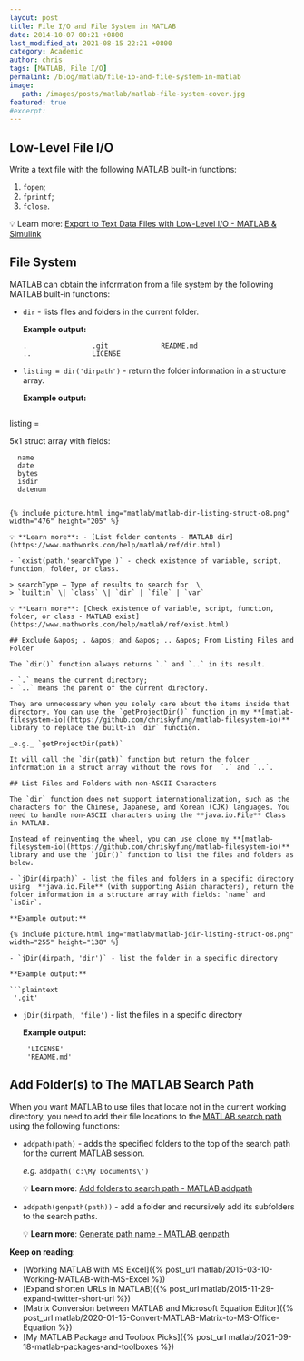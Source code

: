 ```yaml
---
layout: post
title: File I/O and File System in MATLAB
date: 2014-10-07 00:21 +0800
last_modified_at: 2021-08-15 22:21 +0800
category: Academic
author: chris
tags: [MATLAB, File I/O]
permalink: /blog/matlab/file-io-and-file-system-in-matlab
image: 
   path: /images/posts/matlab/matlab-file-system-cover.jpg
featured: true
#excerpt: 
---
```


## Low-Level File I/O

Write a text file with the following MATLAB built-in functions:

1. `fopen`;
2. `fprintf`;
3. `fclose`.

💡 Learn more: [Export to Text Data Files with Low-Level I/O - MATLAB & Simulink](https://www.mathworks.com/help/matlab/import_export/writing-to-text-data-files-with-low-level-io.html)

## File System

MATLAB can obtain the information from a file system by the following MATLAB built-in functions:

- `dir` - lists files and folders in the current folder.

   **Example output:**

   ```plaintext
   .                .git             README.md
   ..               LICENSE
   ```

- `listing = dir('dirpath')` - return the folder information in a structure array.

   **Example output:**

   ```matlab
listing = 
   
   5x1 struct array with fields:
      
      name
      date
      bytes
      isdir
      datenum
   ```

   {% include picture.html img="matlab/matlab-dir-listing-struct-o8.png" width="476" height="205" %}

   💡 **Learn more**: - [List folder contents - MATLAB dir](https://www.mathworks.com/help/matlab/ref/dir.html)

- `exist(path,'searchType')` - check existence of variable, script, function, folder, or class.

   > searchType — Type of results to search for  \
   > `builtin` \| `class` \| `dir` | `file` | `var`

   💡 **Learn more**: [Check existence of variable, script, function, folder, or class - MATLAB exist](https://www.mathworks.com/help/matlab/ref/exist.html)

## Exclude &apos; . &apos; and &apos; .. &apos; From Listing Files and Folder

The `dir()` function always returns `.` and `..` in its result.

- `.` means the current directory;
- `..` means the parent of the current directory.

They are unnecessary when you solely care about the items inside that directory. You can use the `getProjectDir()` function in my **[matlab-filesystem-io](https://github.com/chriskyfung/matlab-filesystem-io)** library to replace the built-in `dir` function.

_e.g._ `getProjectDir(path)`

 It will call the `dir(path)` function but return the folder information in a struct array without the rows for  `.` and `..`.

## List Files and Folders with non-ASCII Characters

The `dir` function does not support internationalization, such as the characters for the Chinese, Japanese, and Korean (CJK) languages. You need to handle non-ASCII characters using the **java.io.File** Class in MATLAB.

Instead of reinventing the wheel, you can use clone my **[matlab-filesystem-io](https://github.com/chriskyfung/matlab-filesystem-io)** library and use the `jDir()` function to list the files and folders as below.

- `jDir(dirpath)` - list the files and folders in a specific directory using  **java.io.File** (with supporting Asian characters), return the folder information in a structure array with fields: `name` and `isDir`.

   **Example output:**

   {% include picture.html img="matlab/matlab-jdir-listing-struct-o8.png" width="255" height="138" %}

- `jDir(dirpath, 'dir')` - list the folder in a specific directory

   **Example output:**

   ```plaintext
    '.git'
   ```

- `jDir(dirpath, 'file')` - list the files in a specific directory

   **Example output:**

   ```plaintext
    'LICENSE'
    'README.md'
   ```

## Add Folder(s) to The MATLAB Search Path

When you want MATLAB to use files that locate not in the current working directory, you need to add their file locations to the [MATLAB search path](https://www.mathworks.com/help/matlab/matlab_env/what-is-the-matlab-search-path.html) using the following functions:

- `addpath(path)` - adds the specified folders to the top of the search path for the current MATLAB session.

   _e.g._ `addpath('c:\My Documents\')`

   💡 **Learn more**: [Add folders to search path - MATLAB addpath](https://www.mathworks.com/help/matlab/ref/addpath.html)

- `addpath(genpath(path))` - add a folder and recursively add its subfolders to the search paths.

   💡 **Learn more**: [Generate path name - MATLAB genpath](https://www.mathworks.com/help/matlab/ref/genpath.html)

**Keep on reading**:

- [Working MATLAB with MS Excel]({% post_url matlab/2015-03-10-Working-MATLAB-with-MS-Excel %})
- [Expand shorten URLs in MATLAB]({% post_url matlab/2015-11-29-expand-twitter-short-url %})
- [Matrix Conversion between MATLAB and Microsoft Equation Editor]({% post_url matlab/2020-01-15-Convert-MATLAB-Matrix-to-MS-Office-Equation %})
- [My MATLAB Package and Toolbox Picks]({% post_url matlab/2021-09-18-matlab-packages-and-toolboxes %})